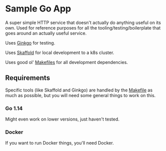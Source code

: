# Sample Go App

A super simple HTTP service that doesn't actually do anything useful on its own.
Used for reference purposes for all the tooling/testing/boilerplate that goes
around an actually useful service.

Uses [Ginkgo](https://github.com/onsi/ginkgo) for testing.

Uses [Skaffold](https://github.com/GoogleContainerTools/skaffold) for local
development to a k8s cluster.

Uses good ol' [Makefiles](https://www.gnu.org/software/make/manual/make.html)
for all development dependencies.

## Requirements

Specific tools (like Skaffold and Ginkgo) are handled by the [Makefile](./Makefile)
as much as possible, but you will need some general things to work on this.

### Go 1.14

Might even work on lower versions, just haven't tested.

### Docker

If you want to run Docker things, you'll need Docker.

